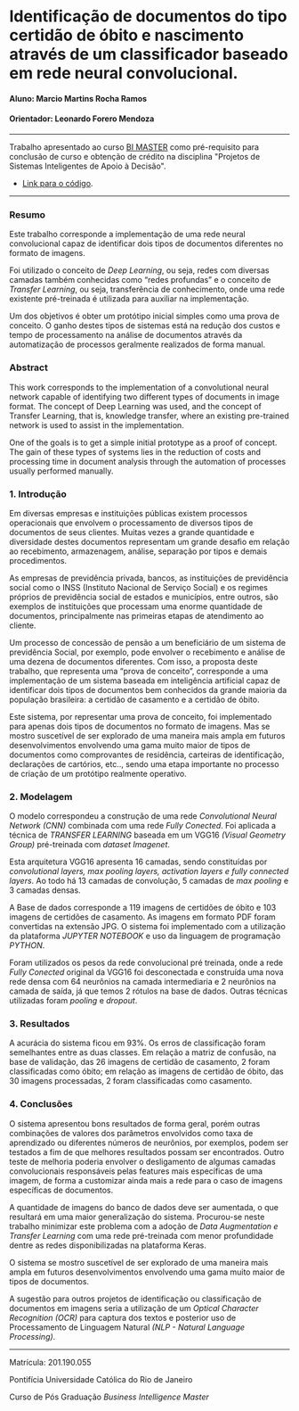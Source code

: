 # Identificação de documentos do tipo certidão de óbito e nascimento através de um classificador baseado em rede neural convolucional.

#### Aluno: Marcio Martins Rocha Ramos
#### Orientador: Leonardo Forero Mendoza

---

Trabalho apresentado ao curso [BI MASTER](https://ica.puc-rio.ai/bi-master) como pré-requisito para conclusão de curso e obtenção de crédito na disciplina "Projetos de Sistemas Inteligentes de Apoio à Decisão".

- [Link para o código](https://github.com/marcio-7/Projeto_final_PUC_TCC/blob/main/Identificacao_documento_imagem_011021v1.ipynb).
---

### Resumo

Este trabalho corresponde a implementação de uma rede neural convolucional capaz de identificar dois tipos de documentos diferentes no formato de imagens. 

Foi utilizado o conceito de *Deep Learning*, ou seja, redes com diversas camadas também conhecidas como “redes profundas” e o conceito de *Transfer Learning*, ou seja, transferência de conhecimento, onde uma rede existente pré-treinada é utilizada para auxiliar na implementação.

Um dos objetivos é obter um protótipo inicial simples como uma prova de conceito. O ganho destes tipos de sistemas está na redução dos custos e tempo de processamento na análise de documentos através da automatização de processos geralmente realizados de forma manual. 


### Abstract 

This work corresponds to the implementation of a convolutional neural network capable of identifying two different types of documents in image format. The concept of Deep Learning was used, and the concept of Transfer Learning, that is, knowledge transfer, where an existing pre-trained network is used to assist in the implementation.

One of the goals is to get a simple initial prototype as a proof of concept. The gain of these types of systems lies in the reduction of costs and processing time in document analysis through the automation of processes usually performed manually.


### 1. Introdução

Em diversas empresas e instituições públicas existem processos operacionais que envolvem o processamento de diversos tipos de documentos de seus clientes. Muitas vezes a grande quantidade e diversidade destes documentos representam um grande desafio em relação ao recebimento, armazenagem, análise, separação por tipos e demais procedimentos.

As empresas de previdência privada, bancos, as instituições de previdência social como o INSS (Instituto Nacional de Serviço Social) e os regimes próprios de previdência social de estados e municípios, entre outros, são exemplos de instituições que processam uma enorme quantidade de documentos, principalmente nas primeiras etapas de atendimento ao cliente.

Um processo de concessão de pensão a um beneficiário de um sistema de previdência Social, por exemplo, pode envolver o recebimento e análise de uma dezena de documentos diferentes. Com isso, a proposta deste trabalho, que representa uma “prova de conceito”, corresponde a uma implementação de um sistema baseada em inteligência artificial capaz de identificar dois tipos de documentos bem conhecidos da grande maioria da população brasileira: a certidão de casamento e a certidão de óbito.

Este sistema, por representar uma prova de conceito, foi implementado para apenas dois tipos de documentos no formato de imagens. Mas se mostro suscetível de ser explorado de uma maneira mais ampla em futuros desenvolvimentos envolvendo uma gama muito maior de tipos de documentos como comprovantes de residência, carteiras de identificação, declarações de cartórios, etc.., sendo uma etapa importante no processo de criação de um protótipo realmente operativo. 


### 2. Modelagem

O modelo correspondeu a construção de uma rede *Convolutional Neural Network (CNN)* combinada com uma rede *Fully Conected*.  Foi aplicada a técnica de *TRANSFER LEARNING* baseada em um VGG16 *(Visual Geometry Group)* pré-treinada com *dataset Imagenet*.

Esta arquitetura VGG16 apresenta 16 camadas, sendo constituídas por *convolutional layers, max pooling layers, activation layers e fully connected layers*. Ao todo há 13 camadas de convolução, 5 camadas de *max pooling* e 3 camadas densas.

A Base de dados corresponde a 119 imagens de certidões de óbito e 103 imagens de certidões de casamento. As imagens em formato PDF foram convertidas na extensão JPG. O sistema foi implementado com a utilização da plataforma *JUPYTER NOTEBOOK* e uso da linguagem de programação *PYTHON*.

Foram utilizados os pesos da rede convolucional pré treinada, onde a rede *Fully Conected* original da VGG16 foi desconectada e construída uma nova rede densa com 64 neurônios na camada intermediaria e 2 neurônios na camada de saída, já que temos 2 rótulos na base de dados. Outras técnicas utilizadas foram *pooling* e *dropout*.


### 3. Resultados

A acurácia do sistema ficou em 93%. Os erros de classificação foram semelhantes entre as duas classes. Em relação a matriz de confusão, na base de validação, das 26 imagens de certidão de casamento, 2 foram classificadas como óbito; em relação as imagens de certidão de óbito, das 30 imagens processadas, 2 foram classificadas como casamento. 


### 4. Conclusões

O sistema apresentou bons resultados de forma geral, porém outras combinações de valores dos parâmetros envolvidos como taxa de aprendizado ou diferentes números de neurônios, por exemplos, podem ser testados a fim de que melhores resultados possam ser encontrados. Outro teste de melhoria poderia envolver o desligamento de algumas camadas convolucionais responsáveis pelas features mais específicas de uma imagem, de forma a customizar ainda mais a rede para o caso de imagens específicas de documentos.  

A quantidade de imagens do banco de dados deve ser aumentada, o que resultará em uma maior generalização do sistema. Procurou-se neste trabalho minimizar este problema com a adoção de *Data Augmentation e Transfer Learning* com uma rede pré-treinada com menor profundidade dentre as redes disponibilizadas na plataforma Keras.  

O sistema se mostro suscetível de ser explorado de uma maneira mais ampla em futuros desenvolvimentos envolvendo uma gama muito maior de tipos de documentos.

A sugestão para outros projetos de identificação ou classificação de documentos em imagens seria a utilização de um *Optical Character Recognition (OCR)* para captura dos textos e posterior uso de Processamento de Linguagem Natural *(NLP - Natural Language Processing)*.


---

Matrícula: 201.190.055

Pontifícia Universidade Católica do Rio de Janeiro

Curso de Pós Graduação *Business Intelligence Master*

